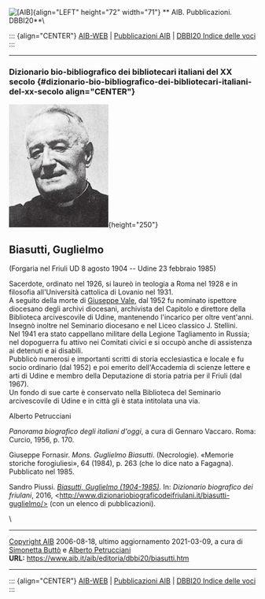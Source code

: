 ![\[AIB\]](/aib/wi/aibv72.gif){align="LEFT" height="72" width="71"}
** AIB. Pubblicazioni. DBBI20**\

::: {align="CENTER"}
[AIB-WEB](/) \| [Pubblicazioni AIB](/pubblicazioni/) \| [DBBI20 Indice
delle voci](dbbi20.htm)
:::

------------------------------------------------------------------------

### Dizionario bio-bibliografico dei bibliotecari italiani del XX secolo {#dizionario-bio-bibliografico-dei-bibliotecari-italiani-del-xx-secolo align="CENTER"}

![\[Ritratto\]](biasutti.jpg){height="250"}

## Biasutti, Guglielmo

(Forgaria nel Friuli UD 8 agosto 1904 -- Udine 23 febbraio 1985)

Sacerdote, ordinato nel 1926, si laureò in teologia a Roma nel 1928 e in
filosofia all\'Università cattolica di Lovanio nel 1931.\
A seguito della morte di [Giuseppe Vale](vale.htm), dal 1952 fu nominato
ispettore diocesano degli archivi diocesani, archivista del Capitolo e
direttore della Biblioteca arcivescovile di Udine, mantenendo
l\'incarico per oltre vent\'anni.\
Insegnò inoltre nel Seminario diocesano e nel Liceo classico J.
Stellini.\
Nel 1941 era stato cappellano militare della Legione Tagliamento in
Russia; nel dopoguerra fu attivo nei Comitati civici e si occupò anche
di assistenza ai detenuti e ai disabili.\
Pubblicò numerosi e importanti scritti di storia ecclesiastica e locale
e fu socio ordinario (dal 1952) e poi emerito dell\'Accademia di scienze
lettere e arti di Udine e membro della Deputazione di storia patria per
il Friuli (dal 1967).\
Un fondo di sue carte è conservato nella Biblioteca del Seminario
arcivescovile di Udine e in città gli è stata intitolata una via.

Alberto Petrucciani

*Panorama biografico degli italiani d\'oggi*, a cura di Gennaro Vaccaro.
Roma: Curcio, 1956, p. 170.

Giuseppe Fornasir. *Mons. Guglielmo Biasutti*. (Necrologie). «Memorie
storiche forogiuliesi», 64 (1984), p. 263 (che lo dice nato a Fagagna).
Pubblicato nel 1985.

Sandro Piussi. *[Biasutti, Guglielmo
(1904-1985)](http://www.dizionariobiograficodeifriulani.it/biasutti-guglielmo/)*.
In: *Dizionario biografico dei friulani*, 2016,
\<http://www.dizionariobiograficodeifriulani.it/biasutti-guglielmo/>
(con un elenco di pubblicazioni).

\

------------------------------------------------------------------------

[Copyright AIB](/su-questo-sito/dichiarazione-di-copyright-aib-web/)
2006-08-18, ultimo aggiornamento 2021-03-09, a cura di [Simonetta
Buttò](/aib/redazione3.htm) e [Alberto
Petrucciani](/su-questo-sito/redazione-aib-web/)\
**URL:** https://www.aib.it/aib/editoria/dbbi20/biasutti.htm

------------------------------------------------------------------------

::: {align="CENTER"}
[AIB-WEB](/) \| [Pubblicazioni AIB](/pubblicazioni/) \| [DBBI20 Indice
delle voci](dbbi20.htm)
:::
